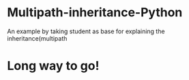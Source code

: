 # Multipath-inheritance-Python
An example by taking student as base for explaining the inheritance(multipath
# Long way to go!

